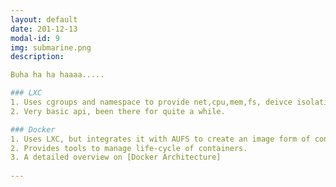 ```yaml
---
layout: default
date: 201-12-13
modal-id: 9
img: submarine.png
description:

Buha ha ha haaaa.....

### LXC
1. Uses cgroups and namespace to provide net,cpu,mem,fs, deivce isolation 
2. Very basic api, been there for quite a while.

### Docker
1. Uses LXC, but integrates it with AUFS to create an image form of containment.
2. Provides tools to manage life-cycle of containers. 
3. A detailed overview on [Docker Architecture]
  
---
```

